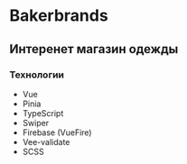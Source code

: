 # Bakerbrands

## Интеренет магазин одежды

### Технологии

- Vue
- Pinia
- TypeScript
- Swiper
- Firebase (VueFire)
- Vee-validate
- SCSS
